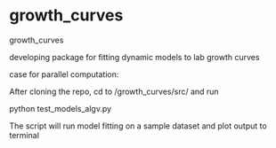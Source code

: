 # growth_curves
growth_curves

developing package for fitting dynamic models to lab growth curves

case for parallel computation:

After cloning the repo, cd to /growth_curves/src/ and run

python test_models_algv.py

The script will run model fitting on a sample dataset and plot output to terminal
